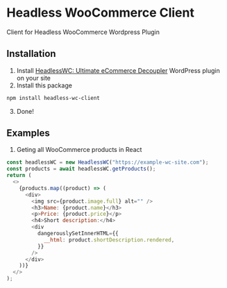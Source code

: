# Headless WooCommerce Client

Client for Headless WooCommerce Wordpress Plugin

## Installation

1. Install [HeadlessWC: Ultimate eCommerce Decoupler](https://wordpress.org/plugins/headless-wc/) WordPress plugin on your site
2. Install this package

```sh
npm install headless-wc-client
```

3. Done!

## Examples

1. Geting all WooCommerce products in React

```js
const headlessWC = new HeadlessWC("https://example-wc-site.com");
const products = await headlessWC.getProducts();
return (
  <>
    {products.map((product) => (
      <div>
        <img src={product.image.full} alt="" />
        <h3>Name: {product.name}</h3>
        <p>Price: {product.price}</p>
        <h4>Short description:</h4>
        <div
          dangerouslySetInnerHTML={{
            __html: product.shortDescription.rendered,
          }}
        />
      </div>
    ))}
  </>
);
```
